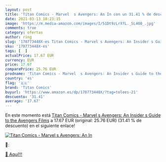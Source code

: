 ```yaml
---
layout: post
title: 'Titan Comics - Marvel  s Avengers: An In con un 31.41 % de descuento'
date: 2021-03-13 18:23:15
image: 'https://m.media-amazon.com/images/I/51Dt9zLrXfL._SL400_.jpg'
comments: true
category: ofertas
author: ring
slug: '178773448X-es Titan Comics - Marvel s Avengers: An Insider s Guide to...'
sku: '178773448X-es'
tags: [  ]
actualPrice: 17.67 EUR
currency: EUR
price: 17.67
comparePrice: 25.76 EUR
prodname: 'Titan Comics - Marvel  s Avengers: An Insider s Guide to the Avengers Films'
country: 'es'
flag: '🇪🇸'
brand: 'Titan Comics'
buyurl: 'https://www.amazon.es/dp/178773448X/?tag=tolees-21'
descuento: '31.41'
average: '17.67'
---
```


En este momento está [Titan Comics - Marvel  s Avengers: An Insider s Guide to the Avengers Films](https://www.amazon.es/dp/178773448X/?tag=tolees-21) a 17.67 EUR (original: 25.76 EUR) (31.41 %  de descuento) en el siguiente enlace!

[![Titan Comics - Marvel  s Avengers: An In](https://m.media-amazon.com/images/I/51Dt9zLrXfL._SL400_.jpg)](https://www.amazon.es/dp/178773448X/?tag=tolees-21)

🔎:


[🛒 Aquí!!!](https://www.amazon.es/dp/178773448X/?tag=tolees-21)
